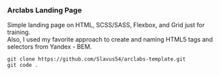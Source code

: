 ### Arclabs Landing Page

Simple landing page on HTML, SCSS/SASS, Flexbox, and Grid just for training.  
Also, I used my favorite approach to create and naming HTML5 tags and selectors from Yandex - BEM.  

~~~
git clone https://github.com/Slavus54/arclabs-template.git
git code .
~~~~
